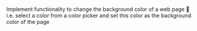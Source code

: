 Implement functionality to change the background
color of a web page
 i.e. select a color from a color picker and set this color
as the background color of the page
